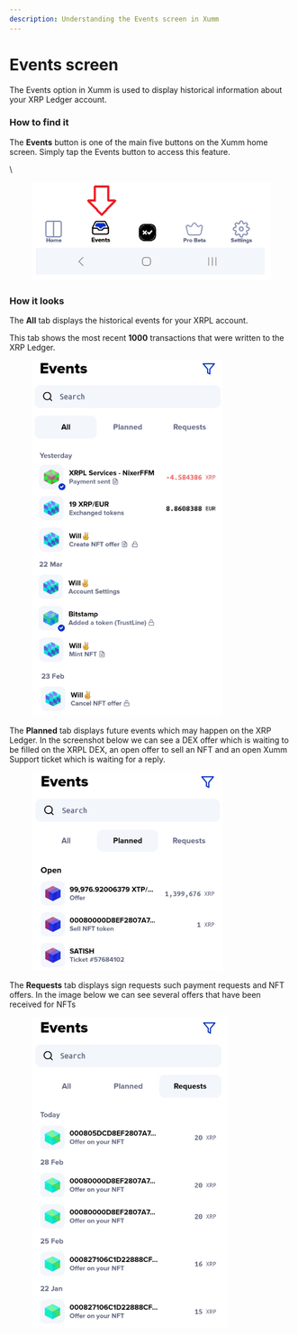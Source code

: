 ```yaml
---
description: Understanding the Events screen in Xumm
---
```


# Events screen

The Events option in Xumm is used to display historical information about your XRP Ledger account.

### How to find it

The **Events** button is one of the main five buttons on the Xumm home screen. Simply tap the Events button to access this feature.

\


<figure><img src="../../.gitbook/assets/Events 2 (1).png" alt=""><figcaption></figcaption></figure>

### How it looks

The **All** tab displays the historical events for your XRPL account.

This tab shows the most recent **1000** transactions that were written to the XRP Ledger.

<figure><img src="../../.gitbook/assets/Events tab - All.png" alt=""><figcaption></figcaption></figure>

The **Planned** tab displays future events which may happen on the XRP Ledger. In the screenshot below we can see a DEX offer which is waiting to be filled on the XRPL DEX, an open offer to sell an NFT and an open Xumm Support ticket which is waiting for a reply.

<figure><img src="../../.gitbook/assets/Events tab - Planned.png" alt=""><figcaption></figcaption></figure>

The **Requests** tab displays sign requests such payment requests and NFT offers. In the image below we can see several offers that have been received for NFTs



<figure><img src="../../.gitbook/assets/Events tab - Requests.png" alt=""><figcaption></figcaption></figure>
